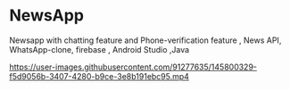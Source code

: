 # NewsApp
Newsapp with chatting feature and Phone-verification feature , News API, WhatsApp-clone, firebase , Android Studio ,Java


https://user-images.githubusercontent.com/91277635/145800329-f5d9056b-3407-4280-b9ce-3e8b191ebc95.mp4
